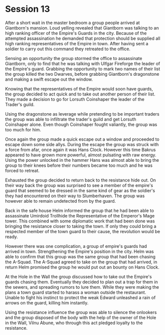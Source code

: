 # Session 13

After a short wait in the master bedroom a group people arrived at Giantborn's mansion. Loud yelling revealed that Giantborn was talking to an high ranking officer of the Empire's Guards in the city. Because of the attempted assassination he demanded that protection should be supplied all high ranking representatives of the Empire in town. After having sent a soldier to carry out this command they retreated to the office.

Sensing an opportunity the group stormed the office to assassinate Giantborn, only to find that he was talking with Ulfgar Fireforge the leader of the Empire's guard. Grabbing the opportunity to mark two names of their list the group killed the two Dwarves, before grabbing Giantborn's dragonstone and making a swift escape out the window.

Knowing that the representatives of the Empire would soon have guards, the group decided to act quick and to take out another person of their list. They made a decision to go for Lorsuth Coinshaper the leader of the Trader's guild.

Using the dragonstone as leverage while pretending to be important traders the group was able to infiltrate the trader's guild and get Lorsuth Coinshaper alone. Even though Coinshaper fought valiantly, the group was too much for him.

Once again the group made a quick escape out a window and proceeded to escape down some side allys. During the escape the group was struck with a force from afar, once again it was Hans Clock. However this time Bakrus appeared to have grown more powerful, almost pulsating with raw energy. Using the power unlocked in the hammer Hans was almost able to bring the group to their knees before their numbers became too much and he was forced to retreat.

Exhausted the group decided to return back to the resistance hide out. On their way back the group was surprised to see a member of the empire's guard that seemed to be dressed in the same kind of gear as the soldier's they had encountered on their way to Slumberhaven. The group was however able to remain undetected from by the guard.

Back in the safe house Helm informed the group that he had been able to assassinate Umirdoid Trollhide the Representative of the Emperor's Mage tower. This combined with some diplomatic work that had been done was bringing the resistance closer to taking the town. If only they could bring a respected member of the town guard to their cause, the revolution would be ready.

However there was one complication, a group of empire's guards had arrived in town. Strengthening the Empire's position in the city. Helm was able to confirm that this group was the same group that had been chasing the A-Squad. The A-Squad agreed to take on the group that had arrived, in return Helm promised the group he would put out an bounty on Hans Clock.

At the Hole in the Wall the group discussed how to take out the Empire's guards chasing them. Eventually they decided to plan out a trap for them in the sewers, and spreading rumors to lure them. While they were making the plans a town guard started to harass a woman outside the restaurant. Unable to fight his instinct to protect the weak Edward unleashed a rain of arrows on the guard, killing him instantly.

Using the resistance influence the group was able to silence the onlookers and the group disposed of the body with the help of the owner of the Hole in the Wall, Vilnu Abune, who through this act pledged loyalty to the resistance. 